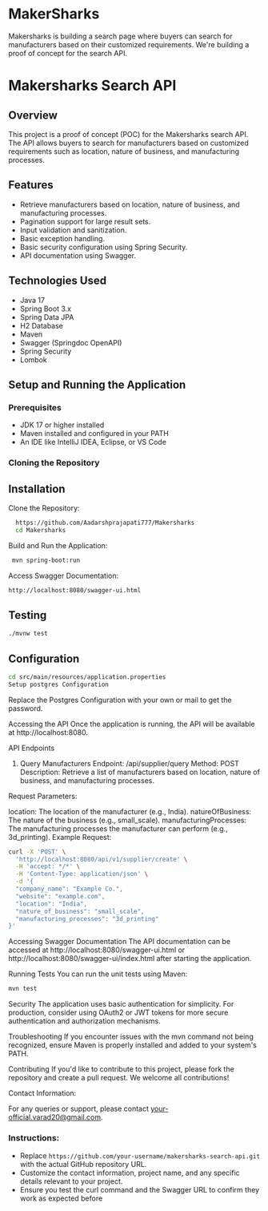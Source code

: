 # MakerSharks
Makersharks is building a search page where buyers can search for manufacturers based on their customized requirements. We're building a proof of concept for the search API.

# Makersharks Search API

## Overview

This project is a proof of concept (POC) for the Makersharks search API. The API allows buyers to search for manufacturers based on customized requirements such as location, nature of business, and manufacturing processes.

## Features

- Retrieve manufacturers based on location, nature of business, and manufacturing processes.
- Pagination support for large result sets.
- Input validation and sanitization.
- Basic exception handling.
- Basic security configuration using Spring Security.
- API documentation using Swagger.

## Technologies Used

- Java 17
- Spring Boot 3.x
- Spring Data JPA
- H2 Database
- Maven
- Swagger (Springdoc OpenAPI)
- Spring Security
- Lombok

## Setup and Running the Application

### Prerequisites

- JDK 17 or higher installed
- Maven installed and configured in your PATH
- An IDE like IntelliJ IDEA, Eclipse, or VS Code

### Cloning the Repository

## Installation

Clone the Repository:
```bash
  https://github.com/Aadarshprajapati777/Makersharks
  cd Makersharks

```
Build and Run the Application:
```bash
 mvn spring-boot:run                     
```

Access Swagger Documentation:
```bash
http://localhost:8080/swagger-ui.html
```
## Testing
```bash
./mvnw test
```


## Configuration

```bash
cd src/main/resources/application.properties
Setup postgres Configuration
```
Replace the Postgres Configuration with your own or mail to get the password.


Accessing the API
Once the application is running, the API will be available at http://localhost:8080.

API Endpoints
1. Query Manufacturers
Endpoint: /api/supplier/query
Method: POST
Description: Retrieve a list of manufacturers based on location, nature of business, and manufacturing processes.

Request Parameters:

location: The location of the manufacturer (e.g., India).
natureOfBusiness: The nature of the business (e.g., small_scale).
manufacturingProcesses: The manufacturing processes the manufacturer can perform (e.g., 3d_printing).
Example Request:


```bash
curl -X 'POST' \
  'http://localhost:8080/api/v1/supplier/create' \
  -H 'accept: */*' \
  -H 'Content-Type: application/json' \
  -d '{
  "company_name": "Example Co.",
  "website": "example.com",
  "location": "India",
  "nature_of_business": "small_scale",
  "manufacturing_processes": "3d_printing"
}'
```

Accessing Swagger Documentation
The API documentation can be accessed at http://localhost:8080/swagger-ui.html or http://localhost:8080/swagger-ui/index.html after starting the application.

Running Tests
You can run the unit tests using Maven:

```bash
mvn test
```

Security
The application uses basic authentication for simplicity. For production, consider using OAuth2 or JWT tokens for more secure authentication and authorization mechanisms.

Troubleshooting
If you encounter issues with the mvn command not being recognized, ensure Maven is properly installed and added to your system's PATH.

Contributing
If you'd like to contribute to this project, please fork the repository and create a pull request. We welcome all contributions!


Contact Information:

For any queries or support, please contact your-official.varad20@gmail.com.


### Instructions:
- Replace `https://github.com/your-username/makersharks-search-api.git` with the actual GitHub repository URL.
- Customize the contact information, project name, and any specific details relevant to your project.
- Ensure you test the curl command and the Swagger URL to confirm they work as expected before
